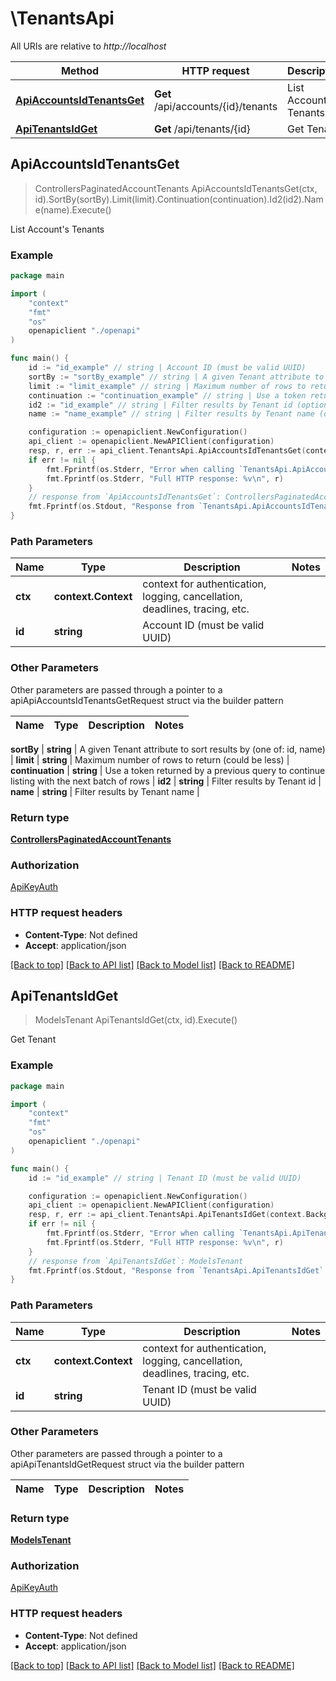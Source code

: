 # \TenantsApi

All URIs are relative to *http://localhost*

Method | HTTP request | Description
------------- | ------------- | -------------
[**ApiAccountsIdTenantsGet**](TenantsApi.md#ApiAccountsIdTenantsGet) | **Get** /api/accounts/{id}/tenants | List Account&#39;s Tenants
[**ApiTenantsIdGet**](TenantsApi.md#ApiTenantsIdGet) | **Get** /api/tenants/{id} | Get Tenant



## ApiAccountsIdTenantsGet

> ControllersPaginatedAccountTenants ApiAccountsIdTenantsGet(ctx, id).SortBy(sortBy).Limit(limit).Continuation(continuation).Id2(id2).Name(name).Execute()

List Account's Tenants



### Example

```go
package main

import (
    "context"
    "fmt"
    "os"
    openapiclient "./openapi"
)

func main() {
    id := "id_example" // string | Account ID (must be valid UUID)
    sortBy := "sortBy_example" // string | A given Tenant attribute to sort results by (one of: id, name) (optional)
    limit := "limit_example" // string | Maximum number of rows to return (could be less) (optional)
    continuation := "continuation_example" // string | Use a token returned by a previous query to continue listing with the next batch of rows (optional)
    id2 := "id_example" // string | Filter results by Tenant id (optional)
    name := "name_example" // string | Filter results by Tenant name (optional)

    configuration := openapiclient.NewConfiguration()
    api_client := openapiclient.NewAPIClient(configuration)
    resp, r, err := api_client.TenantsApi.ApiAccountsIdTenantsGet(context.Background(), id).SortBy(sortBy).Limit(limit).Continuation(continuation).Id2(id2).Name(name).Execute()
    if err != nil {
        fmt.Fprintf(os.Stderr, "Error when calling `TenantsApi.ApiAccountsIdTenantsGet``: %v\n", err)
        fmt.Fprintf(os.Stderr, "Full HTTP response: %v\n", r)
    }
    // response from `ApiAccountsIdTenantsGet`: ControllersPaginatedAccountTenants
    fmt.Fprintf(os.Stdout, "Response from `TenantsApi.ApiAccountsIdTenantsGet`: %v\n", resp)
}
```

### Path Parameters


Name | Type | Description  | Notes
------------- | ------------- | ------------- | -------------
**ctx** | **context.Context** | context for authentication, logging, cancellation, deadlines, tracing, etc.
**id** | **string** | Account ID (must be valid UUID) | 

### Other Parameters

Other parameters are passed through a pointer to a apiApiAccountsIdTenantsGetRequest struct via the builder pattern


Name | Type | Description  | Notes
------------- | ------------- | ------------- | -------------

 **sortBy** | **string** | A given Tenant attribute to sort results by (one of: id, name) | 
 **limit** | **string** | Maximum number of rows to return (could be less) | 
 **continuation** | **string** | Use a token returned by a previous query to continue listing with the next batch of rows | 
 **id2** | **string** | Filter results by Tenant id | 
 **name** | **string** | Filter results by Tenant name | 

### Return type

[**ControllersPaginatedAccountTenants**](ControllersPaginatedAccountTenants.md)

### Authorization

[ApiKeyAuth](../README.md#ApiKeyAuth)

### HTTP request headers

- **Content-Type**: Not defined
- **Accept**: application/json

[[Back to top]](#) [[Back to API list]](../README.md#documentation-for-api-endpoints)
[[Back to Model list]](../README.md#documentation-for-models)
[[Back to README]](../README.md)


## ApiTenantsIdGet

> ModelsTenant ApiTenantsIdGet(ctx, id).Execute()

Get Tenant



### Example

```go
package main

import (
    "context"
    "fmt"
    "os"
    openapiclient "./openapi"
)

func main() {
    id := "id_example" // string | Tenant ID (must be valid UUID)

    configuration := openapiclient.NewConfiguration()
    api_client := openapiclient.NewAPIClient(configuration)
    resp, r, err := api_client.TenantsApi.ApiTenantsIdGet(context.Background(), id).Execute()
    if err != nil {
        fmt.Fprintf(os.Stderr, "Error when calling `TenantsApi.ApiTenantsIdGet``: %v\n", err)
        fmt.Fprintf(os.Stderr, "Full HTTP response: %v\n", r)
    }
    // response from `ApiTenantsIdGet`: ModelsTenant
    fmt.Fprintf(os.Stdout, "Response from `TenantsApi.ApiTenantsIdGet`: %v\n", resp)
}
```

### Path Parameters


Name | Type | Description  | Notes
------------- | ------------- | ------------- | -------------
**ctx** | **context.Context** | context for authentication, logging, cancellation, deadlines, tracing, etc.
**id** | **string** | Tenant ID (must be valid UUID) | 

### Other Parameters

Other parameters are passed through a pointer to a apiApiTenantsIdGetRequest struct via the builder pattern


Name | Type | Description  | Notes
------------- | ------------- | ------------- | -------------


### Return type

[**ModelsTenant**](ModelsTenant.md)

### Authorization

[ApiKeyAuth](../README.md#ApiKeyAuth)

### HTTP request headers

- **Content-Type**: Not defined
- **Accept**: application/json

[[Back to top]](#) [[Back to API list]](../README.md#documentation-for-api-endpoints)
[[Back to Model list]](../README.md#documentation-for-models)
[[Back to README]](../README.md)

